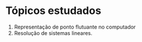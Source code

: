 # Tópicos estudados

1. Representação de ponto flutuante no computador
2. Resolução de sistemas lineares.
